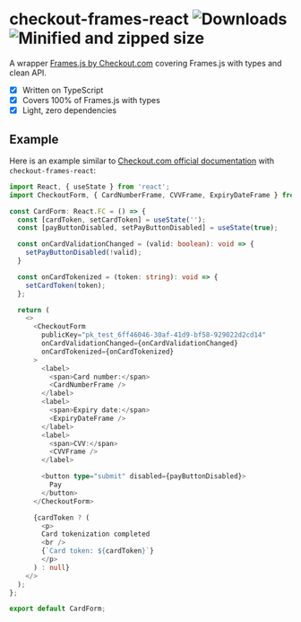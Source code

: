 # checkout-frames-react ![Downloads](https://img.shields.io/npm/dt/checkout-frames-react) ![Minified and zipped size](https://img.shields.io/bundlephobia/min/checkout-frames-react)

A wrapper [Frames.js by Checkout.com](https://docs.checkout.com/docs/frames) covering Frames.js with types and clean API. 

- [x] Written on TypeScript
- [x] Covers 100% of Frames.js with types
- [x] Light, zero dependencies

## Example

Here is an example similar to [Checkout.com official documentation](https://docs.checkout.com/docs/frames#section-add-the-code-snippet-to-your-site) with `checkout-frames-react`:

```typescript jsx
import React, { useState } from 'react';
import CheckoutForm, { CardNumberFrame, CVVFrame, ExpiryDateFrame } from 'checkout-frames-react';

const CardForm: React.FC = () => {
  const [cardToken, setCardToken] = useState('');
  const [payButtonDisabled, setPayButtonDisabled] = useState(true);

  const onCardValidationChanged = (valid: boolean): void => {
    setPayButtonDisabled(!valid);
  }

  const onCardTokenized = (token: string): void => {
    setCardToken(token);
  };

  return (
    <>
      <CheckoutForm
        publicKey="pk_test_6ff46046-30af-41d9-bf58-929022d2cd14"
        onCardValidationChanged={onCardValidationChanged}
        onCardTokenized={onCardTokenized}
      >
        <label>
          <span>Card number:</span>
          <CardNumberFrame />
        </label>
        <label>
          <span>Expiry date:</span>
          <ExpiryDateFrame />
        </label>
        <label>
          <span>CVV:</span>
          <CVVFrame />
        </label>

        <button type="submit" disabled={payButtonDisabled}>
          Pay
        </button>
      </CheckoutForm>

      {cardToken ? (
        <p>
        Card tokenization completed
        <br />
        {`Card token: ${cardToken}`}
        </p>
      ) : null}
    </>
  );
};

export default CardForm;
```

